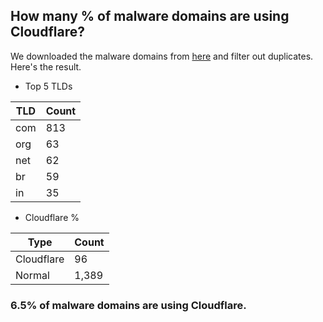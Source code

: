 ## How many % of malware domains are using Cloudflare?


We downloaded the malware domains from [here](https://urlhaus.abuse.ch) and filter out duplicates.
Here's the result.


[//]: # (start replacement)


- Top 5 TLDs

| TLD | Count |
| --- | --- |
| com | 813 |
| org | 63 |
| net | 62 |
| br | 59 |
| in | 35 |


- Cloudflare %

| Type | Count |
| --- | --- |
| Cloudflare | 96 |
| Normal | 1,389 |


### 6.5% of malware domains are using Cloudflare.